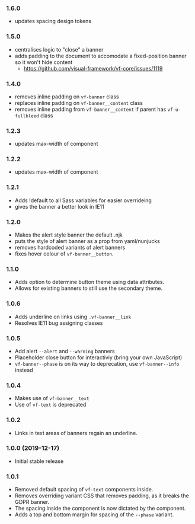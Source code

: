 ### 1.6.0

- updates spacing design tokens

### 1.5.0

- centralises logic to "close" a banner
- adds padding to the document to accomodate a fixed-position banner so it won't hide content
  - https://github.com/visual-framework/vf-core/issues/1119

### 1.4.0

- removes inline padding on `vf-banner` class
- replaces inline padding on `vf-banner__content` class
- removes inline padding from `vf-banner__content` if parent has `vf-u-fullbleed` class

### 1.2.3

- updates max-width of component

### 1.2.2

- updates max-width of component

### 1.2.1

- Adds !default to all Sass variables for easier overrideing
- gives the banner a better look in IE11

### 1.2.0

- Makes the alert style banner the default .njk
- puts the style of alert banner as a prop from yaml/nunjucks
- removes hardcoded variants of alert banners
- fixes hover colour of `vf-banner__button`.

### 1.1.0

- Adds option to determine button theme using data attributes.
- Allows for existing banners to still use the secondary theme.

### 1.0.6

- Adds underline on links using `.vf-banner__link`
- Resolves IE11 bug assigning classes

### 1.0.5

- Add alert `--alert` and `--warning` banners
- Placeholder close button for interactiviy (bring your own JavaScript)
- `vf-banner--phase` is on its way to deprecation, use `vf-banner--info` instead

### 1.0.4

- Makes use of `vf-banner__text`
- Use of `vf-text` is deprecated

### 1.0.2

- Links in text areas of banners regain an underline.

### 1.0.0 (2019-12-17)

- Initial stable release

### 1.0.1

- Removed default spacing of `vf-text` components inside.
- Removes overriding variant CSS that removes padding, as it breaks the GDPR banner.
- The spacing inside the component is now dictated by the component.
- Adds a top and bottom margin for spacing of the `--phase` variant.
